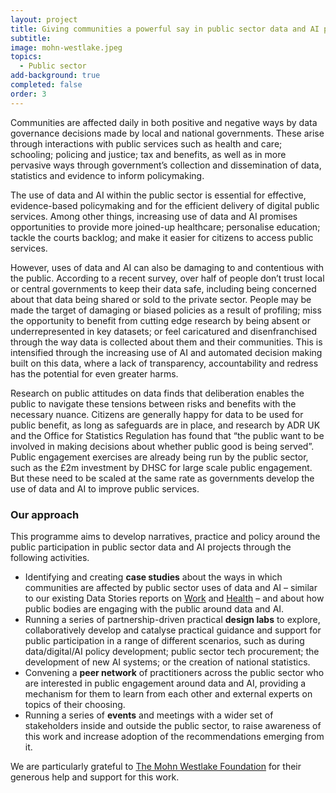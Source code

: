 ```yaml
---
layout: project
title: Giving communities a powerful say in public sector data and AI projects
subtitle: 
image: mohn-westlake.jpeg
topics:
  - Public sector
add-background: true
completed: false
order: 3
---
```

Communities are affected daily in both positive and negative ways by data governance decisions made by local and national governments. These arise through interactions with public services such as health and care; schooling; policing and justice; tax and benefits, as well as in more pervasive ways through government’s collection and dissemination of data, statistics and evidence to inform policymaking.

<!--more-->
The use of data and AI within the public sector is essential for effective, evidence-based policymaking and for the efficient delivery of digital public services. Among other things, increasing use of data and AI promises opportunities to provide more joined-up healthcare; personalise education; tackle the courts backlog; and make it easier for citizens to access public services.

However, uses of data and AI can also be damaging to and contentious with the public. According to a recent survey, over half of people don’t trust local or central governments to keep their data safe, including being concerned about that data being shared or sold to the private sector. People may be made the target of damaging or biased policies as a result of profiling; miss the opportunity to benefit from cutting edge research by being absent or underrepresented in key datasets; or feel caricatured and disenfranchised through the way data is collected about them and their communities. This is intensified through the increasing use of AI and automated decision making built on this data, where a lack of transparency, accountability and redress has the potential for even greater harms.

Research on public attitudes on data finds that deliberation enables the public to navigate these tensions between risks and benefits with the necessary nuance. Citizens are generally happy for data to be used for public benefit, as long as safeguards are in place, and research by ADR UK and the Office for Statistics Regulation has found that “the public want to be involved in making decisions about whether public good is being served”. Public engagement exercises are already being run by the public sector, such as the £2m investment by DHSC for large scale public engagement. But these need to be scaled at the same rate as governments develop the use of data and AI to improve public services.

### Our approach

This programme aims to develop narratives, practice and policy around the public participation in public sector data and AI projects through the following activities.

* Identifying and creating **case studies** about the ways in which communities are affected by public sector uses of data and AI – similar to our existing Data Stories reports on [Work](https://connectedbydata.org/resources/our-data-stories) and [Health](https://connectedbydata.org/resources/our-health-data-stories) – and about how public bodies are engaging with the public around data and AI.
* Running a series of partnership-driven practical **design labs** to explore, collaboratively develop and catalyse practical guidance and support for public participation in a range of different scenarios, such as during data/digital/AI policy development; public sector tech procurement; the development of new AI systems; or the creation of national statistics.
* Convening a **peer network** of practitioners across the public sector who are interested in public engagement around data and AI, providing a mechanism for them to learn from each other and external experts on topics of their choosing.
* Running a series of **events** and meetings with a wider set of stakeholders inside and outside the public sector, to raise awareness of this work and increase adoption of the recommendations emerging from it.

We are particularly grateful to [The Mohn Westlake Foundation](https://www.themohnwestlakefoundation.co.uk/) for their generous help and support for this work.